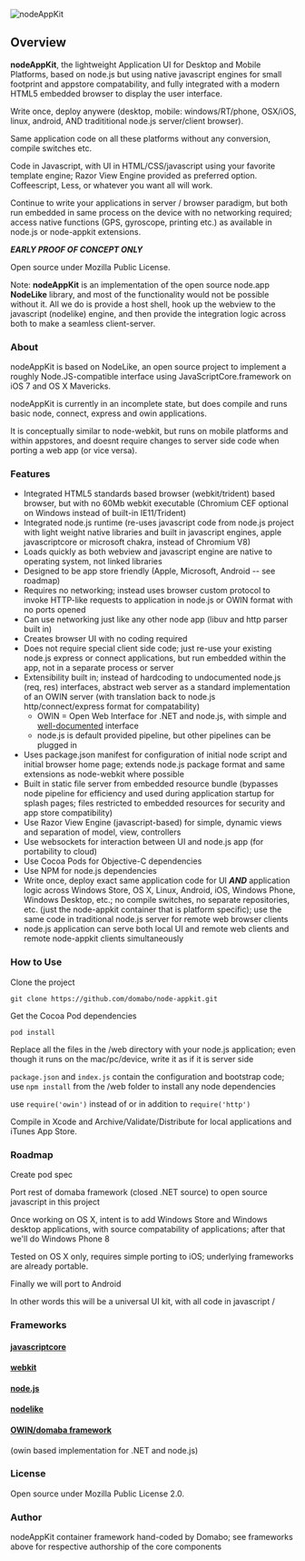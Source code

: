 ![nodeAppKit](https://raw.github.com/domabo/nodeAppKit/master/static/domaba/images/nodeAppKit.png)

## Overview

**nodeAppKit**, the lightweight Application UI for Desktop and Mobile Platforms, based on node.js but using  native javascript engines for small footprint and appstore compatability, and fully integrated with a modern HTML5 embedded browser to display the user interface.

Write once, deploy anywere (desktop, mobile: windows/RT/phone, OSX/iOS, linux, android, AND tradititional node.js server/client browser).    

Same application code on all these platforms without any conversion, compile switches etc.

Code in Javascript, with UI in HTML/CSS/javascript using your favorite template engine; Razor View Engine provided as preferred option.   Coffeescript, Less, or whatever you want all will work. 

Continue to write your applications in server / browser paradigm, but both run embedded in same process on the device with no networking required;  access native functions (GPS, gyroscope, printing etc.) as available in node.js or node-appkit extensions.

***EARLY PROOF OF CONCEPT ONLY***

Open source under Mozilla Public License.


Note: **nodeAppKit** is an implementation of the open source node.app **NodeLike** library, and most of the functionality would not be possible without it.  All we do is provide a host shell, hook up the webview to the javascript (nodelike) engine, and then provide the integration logic across both to make a seamless client-server.

### About

nodeAppKit is based on NodeLike, an open source project to implement a roughly Node.JS-compatible interface using JavaScriptCore.framework on iOS 7 and OS X Mavericks.

nodeAppKit is currently in an incomplete state, but does compile and runs basic node, connect, express and owin applications.

It is conceptually similar to node-webkit, but runs on mobile platforms and within appstores, and doesnt require changes to server side code when porting a web app (or vice versa). 

### Features

- Integrated HTML5 standards based browser (webkit/trident) based browser, but with no 60Mb webkit executable (Chromium CEF optional on Windows instead of built-in IE11/Trident)
- Integrated node.js runtime (re-uses javascript code from node.js project with light weight native libraries and built in javascript engines, apple javascriptcore or microsoft chakra, instead of Chromium V8)
- Loads quickly as both webview and javascript engine are native to operating system, not linked libraries
- Designed to be app store friendly (Apple, Microsoft, Android -- see roadmap)
- Requires no networking;  instead uses browser custom protocol to invoke HTTP-like requests to application in node.js or OWIN format with no ports opened
- Can use networking just like any other node app (libuv and http parser built in)
- Creates browser UI with no coding required
- Does not require special client side code;  just re-use your existing node.js express or connect applications, but run embedded within the app, not in a separate process or server
- Extensibility built in;  instead of hardcoding to undocumented node.js (req, res) interfaces, abstract web server as a standard implementation of an OWIN server (with translation back to node.js http/connect/express format for compatability)
	- OWIN = Open Web Interface for .NET and node.js, with simple and [well-documented](http://owin.org) interface
	- node.js is default provided pipeline, but other pipelines can be plugged in
- Uses package.json manifest for configuration of initial node script and initial browser home page;  extends node.js package format and same extensions as node-webkit where possible
- Built in static file server from embedded resource bundle (bypasses node pipeline for efficiency and used during application startup for splash pages;  files restricted to embedded resources for security and app store compatibility)
- Use Razor View Engine (javascript-based) for simple, dynamic views and separation of model, view, controllers
- Use websockets for interaction between UI and node.js app (for portability to cloud)
- Use Cocoa Pods for Objective-C dependencies
- Use NPM for node.js dependencies
- Write once, deploy exact same application code for UI ***AND*** application logic across Windows Store, OS X, Linux, Android, iOS, Windows Phone, Windows Desktop, etc.;  no compile switches, no separate repositories, etc. (just the node-appkit container that is platform specific);  use the same code in traditional node.js server for remote web browser clients 
- node.js application can serve both local UI and remote web clients and remote node-appkit clients simultaneously

### How to Use
Clone the project

`git clone https://github.com/domabo/node-appkit.git`

Get the Cocoa Pod dependencies

 `pod install`

Replace all the files in the /web directory with your node.js application;  even though it runs on the mac/pc/device, write it as if it is server side

`package.json` and `index.js` contain the configuration and bootstrap code;  use `npm install` from the /web folder to install any node dependencies

use `require('owin')` instead of or in addition to `require('http')`

Compile in Xcode and Archive/Validate/Distribute for local applications and iTunes App Store.

### Roadmap

Create pod spec

Port rest of domaba framework (closed .NET source) to open source javascript in this project

Once working on OS X, intent is to add Windows Store and Windows desktop applications, with source compatability of applications; after that we'll do Windows Phone 8

Tested on OS X only, requires simple porting to iOS;  underlying frameworks are already portable.

Finally we will port to Android

In other words this will be a universal UI kit, with all code in javascript / 

### Frameworks

#### [javascriptcore](http://asciiwwdc.com/2013/sessions/615)

#### [webkit](https://developer.apple.com/library/mac/documentation/Cocoa/Conceptual/DisplayWebContent/DisplayWebContent.html#//apple_ref/doc/uid/10000164i)

#### [node.js](http://nodejs.org)

#### [nodelike](https://github.com/node-app/Nodelike)
#### [OWIN/domaba framework](http://owin.org/) 
(owin based implementation for .NET and node.js)

### License

Open source under Mozilla Public License 2.0.


### Author

nodeAppKit container framework hand-coded by Domabo;  see frameworks above for respective authorship of the core components